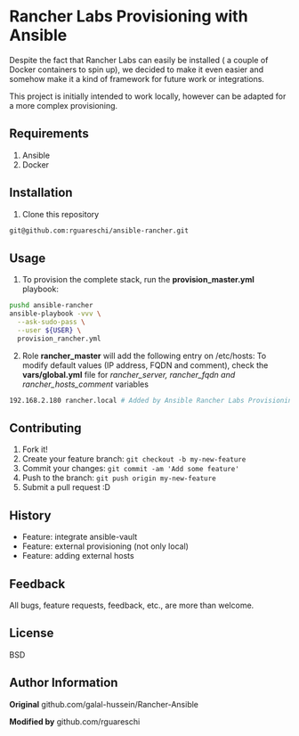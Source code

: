 # Rancher Labs Provisioning with Ansible

Despite the fact that Rancher Labs can easily be installed ( a couple of Docker containers to spin up), we decided to make it even easier and somehow make it a kind of framework for future work or integrations.

This project is initially intended to work locally, however can be adapted for a more complex provisioning.

## Requirements

1. Ansible
2. Docker

## Installation

1. Clone this repository
```bash
git@github.com:rguareschi/ansible-rancher.git
```

## Usage

1. To provision the complete stack, run the **provision_master.yml** playbook:
```bash
pushd ansible-rancher
ansible-playbook -vvv \
  --ask-sudo-pass \
  --user ${USER} \
  provision_rancher.yml
```

2. Role **rancher_master** will add the following entry on /etc/hosts:
   To modify default values (IP address, FQDN and comment), check the **vars/global.yml** file for *rancher_server, rancher_fqdn and rancher_hosts_comment* variables
```bash
192.168.2.180 rancher.local # Added by Ansible Rancher Labs Provisioning
```

## Contributing

1. Fork it!
2. Create your feature branch: `git checkout -b my-new-feature`
3. Commit your changes: `git commit -am 'Add some feature'`
4. Push to the branch: `git push origin my-new-feature`
5. Submit a pull request :D

## History

* Feature: integrate ansible-vault
* Feature: external provisioning (not only local)
* Feature: adding external hosts

## Feedback

All bugs, feature requests, feedback, etc., are more than welcome.

## License

BSD

## Author Information

**Original**
github.com/galal-hussein/Rancher-Ansible

**Modified by**
github.com/rguareschi
